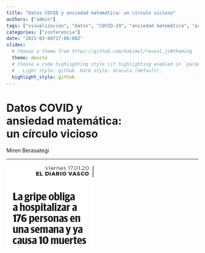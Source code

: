 ```yaml
---
title: "Datos COVID y ansiedad matemática: un círculo vicioso"
authors: ["admin"]
tags: ["visualización", "datos", "COVID-19", "ansiedad matemática", "presentación"]
categories: ["conferencia"]
date: "2021-03-04T17:00:00Z"
slides:
  # Choose a theme from https://github.com/hakimel/reveal.js#theming
  theme: deusto
  # Choose a code highlighting style (if highlighting enabled in `params.toml`)
  #   Light style: github. Dark style: dracula (default).
  highlight_style: github
---
```



# Datos COVID y <br /> ansiedad matemática: <br />un círculo vicioso

Miren Berasategi

---

![El Diario Vasco, 17 enero 2020](img/DV_2020-01-17.png)